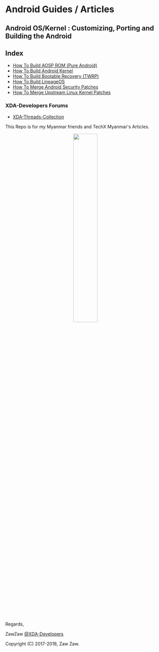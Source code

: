 # Android Guides / Articles
## Android OS/Kernel : Customizing, Porting and Building the Android

## Index
- [How To Build AOSP ROM (Pure Android)](https://github.com/zawzaww/android-guide-articles/blob/techx-android/Guides/Building-AOSP-ROM.md)
- [How To Build Android Kernel](https://github.com/zawzaww/android-guide-articles/blob/techx-android/Guides/Building-Android-Kernel.md)
- [How To Build Bootable Recovery (TWRP)](https://github.com/zawzaww/android-guide-articles/blob/techx-android/Guides/Building-TWRP-Recovery.md)
- [How To Build LineageOS](https://github.com/android-guide-articles/blob/techx-android/Guides/Building-LineageOS.md)
- [How To Merge Android Security Patches](https://github.com/zawzaww/android-guide-articles/blob/techx-android/Guides/Updating-Android-Security-Patchs.md)
- [How To Merge Upstream Linux Kernel Patches](https://github.com/zawzaww/android-guide-articles/blob/techx-android/Guides/Updating-Linux-Kernel-Patchs.md)

### XDA-Developers Forums
- [XDA-Threads-Collection](https://github.com/zawzaww/android-guide-articles/blob/techx-android/Notes/XDA-Threads-Collection.md)

This Repo is for my Myanmar friends and TechX Myanmar's Articles.

<center><img src="https://upload.wikimedia.org/wikipedia/commons/thumb/d/db/Android_robot_2014.svg/511px-Android_robot_2014.svg.png" height="39%" width="39%;"/></center> 


Regards,

ZawZaw [@XDA-Developers](https://forum.xda-developers.com/member.php?u=7581611)


Copyright (C) 2017-2018, Zaw Zaw.
